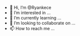 - 👋 Hi, I’m @Ryankece
- 👀 I’m interested in ...
- 🌱 I’m currently learning ...
- 💞️ I’m looking to collaborate on ...
- 📫 How to reach me ...

<!---
Ryankece/Ryankece is a ✨ special ✨ repository because its `README.md` (this file) appears on your GitHub profile.
You can click the Preview link to take a look at your changes.
--->
